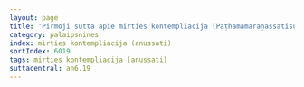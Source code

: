 ```yaml
---
layout: page
title: 'Pirmoji sutta apie mirties kontempliacija (Paṭhamamaraṇassatisuttaṃ, AN 6.19)'
category: palaipsnines
index: mirties kontempliacija (anussati)
sortIndex: 6019
tags: mirties kontempliacija (anussati)
suttacentral: an6.19
---
```


